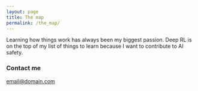 ```yaml
---
layout: page
title: The map
permalink: /the_map/
---
```


Learning how things work has always been my biggest passion. Deep RL is on the top of my list of things to learn because I want to contribute to AI safety.

### Contact me

[email@domain.com](mailto:email@domain.com)
